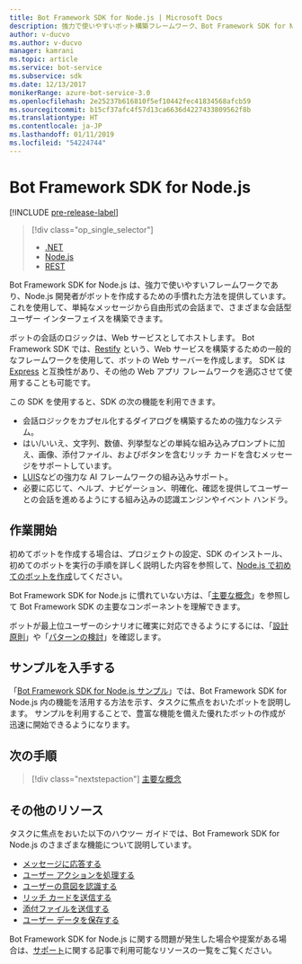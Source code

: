 ```yaml
---
title: Bot Framework SDK for Node.js | Microsoft Docs
description: 強力で使いやすいボット構築フレームワーク、Bot Framework SDK for Node.js について説明します。
author: v-ducvo
ms.author: v-ducvo
manager: kamrani
ms.topic: article
ms.service: bot-service
ms.subservice: sdk
ms.date: 12/13/2017
monikerRange: azure-bot-service-3.0
ms.openlocfilehash: 2e25237b616810f5ef10442fec41834568afcb59
ms.sourcegitcommit: b15cf37afc4f57d13ca6636d4227433809562f8b
ms.translationtype: HT
ms.contentlocale: ja-JP
ms.lasthandoff: 01/11/2019
ms.locfileid: "54224744"
---
```

# <a name="bot-framework-sdk-for-nodejs"></a>Bot Framework SDK for Node.js

[!INCLUDE [pre-release-label](../includes/pre-release-label-v3.md)]

> [!div class="op_single_selector"]
> - [.NET](../dotnet/bot-builder-dotnet-overview.md)
> - [Node.js](../nodejs/bot-builder-nodejs-overview.md)
> - [REST](../rest-api/bot-framework-rest-overview.md)

Bot Framework SDK for Node.js は、強力で使いやすいフレームワークであり、Node.js 開発者がボットを作成するための手慣れた方法を提供しています。
これを使用して、単純なメッセージから自由形式の会話まで、さまざまな会話型ユーザー インターフェイスを構築できます。

ボットの会話のロジックは、Web サービスとしてホストします。 Bot Framework SDK では、<a href="http://restify.com">Restify</a> という、Web サービスを構築するための一般的なフレームワークを使用して、ボットの Web サーバーを作成します。 SDK は <a href="http://expressjs.com/">Express</a> と互換性があり、その他の Web アプリ フレームワークを適応させて使用することも可能です。 

この SDK を使用すると、SDK の次の機能を利用できます。 

- 会話ロジックをカプセル化するダイアログを構築するための強力なシステム。
- はい/いいえ、文字列、数値、列挙型などの単純な組み込みプロンプトに加え、画像、添付ファイル、およびボタンを含むリッチ カードを含むメッセージをサポートしています。
- <a href="http://luis.ai" target="_blank">LUIS</a>などの強力な AI フレームワークの組み込みサポート。
- 必要に応じて、ヘルプ、ナビゲーション、明確化、確認を提供してユーザーとの会話を進めるようにする組み込みの認識エンジンやイベント ハンドラ。

## <a name="get-started"></a>作業開始

初めてボットを作成する場合は、プロジェクトの設定、SDK のインストール、初めてのボットを実行の手順を詳しく説明した内容を参照して、[Node.js で初めてのボットを作成](bot-builder-nodejs-quickstart.md)してください。 

Bot Framework SDK for Node.js に慣れていない方は、「[主要な概念](bot-builder-nodejs-concepts.md)」を参照して Bot Framework SDK の主要なコンポーネントを理解できます。

ボットが最上位ユーザーのシナリオに確実に対応できるようにするには、「[設計原則](../bot-service-design-principles.md)」や「[パターンの検討](../bot-service-design-pattern-task-automation.md)」を確認します。

## <a name="get-samples"></a>サンプルを入手する

「[Bot Framework SDK for Node.js サンプル](bot-builder-nodejs-samples.md)」では、Bot Framework SDK for Node.js 内の機能を活用する方法を示す、タスクに焦点をおいたボットを説明します。 サンプルを利用することで、豊富な機能を備えた優れたボットの作成が迅速に開始できるようになります。

## <a name="next-steps"></a>次の手順
> [!div class="nextstepaction"]
> [主要な概念](bot-builder-nodejs-concepts.md)

## <a name="additional-resources"></a>その他のリソース

タスクに焦点をおいた以下のハウツー ガイドでは、Bot Framework SDK for Node.js のさまざまな機能について説明しています。

* [メッセージに応答する](bot-builder-nodejs-use-default-message-handler.md)
* [ユーザー アクションを処理する](bot-builder-nodejs-dialog-actions.md)
* [ユーザーの意図を認識する](bot-builder-nodejs-recognize-intent-messages.md)
* [リッチ カードを送信する](bot-builder-nodejs-send-rich-cards.md)
* [添付ファイルを送信する](bot-builder-nodejs-send-receive-attachments.md)
* [ユーザー データを保存する](bot-builder-nodejs-save-user-data.md)


Bot Framework SDK for Node.js に関する問題が発生した場合や提案がある場合は、[サポート](../bot-service-resources-links-help.md)に関する記事で利用可能なリソースの一覧をご覧ください。 


[DesignGuide]: ../bot-service-design-principles.md 
[DesignPatterns]: ../bot-service-design-pattern-task-automation.md 
[HowTo]: bot-builder-nodejs-use-default-message-handler.md 
